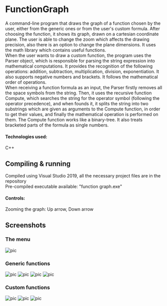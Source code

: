 # FunctionGraph
A command-line program that draws the graph of a function chosen by the user, either from the generic ones or from the user's custom formula. After choosing the function, it shows its graph, drawn on a cartesian coordinate plane. The user is able to change the zoom which affects the drawing precision, also there is an option to change the plane dimensions. It uses the math library which contains useful functions.<br>
When the user wants to draw a custom function, the program uses the Parser object, which is responsible for parsing the string expression into mathematical computations. It provides the recognition of the following operations: addition, subtraction, multiplication, division, exponentiation. It also supports negative numbers and brackets. It follows the mathematical order of operations.<br>
When receiving a function formula as an input, the Parser firstly removes all the space symbols from the string. Then, it uses the recursive function Compute, which searches the string for the operator symbol (following the operator precedence), and when founds it, it splits the string into two substrings which are given as arguments to the Compute function, in order to get their values, and finally the mathematical operation is performed on them. The Compute function works like a binary-tree. It also treats bracketed parts of the formula as single numbers.

#### Technologies used:
C++
## Compiling & running
Compiled using Visual Studio 2019, all the necessary project files are in the repository<br>
Pre-compiled executable available: "function graph.exe"
#### Controls:
Zooming the graph: Up arrow, Down arrow

## Screenshots
### The menu
![pic](https://i.imgur.com/xDE6MDJ.png)
### Generic functions
![pic](https://i.imgur.com/NmHOu9D.png)
![pic](https://i.imgur.com/3n1h5xb.png)
![pic](https://i.imgur.com/1sQMdfV.png)
![pic](https://i.imgur.com/Ek807fW.png)
### Custom functions
![pic](https://i.imgur.com/q6erCe9.png)
![pic](https://i.imgur.com/4qfZtjb.png)
![pic](https://i.imgur.com/JPGj3Ny.png)
